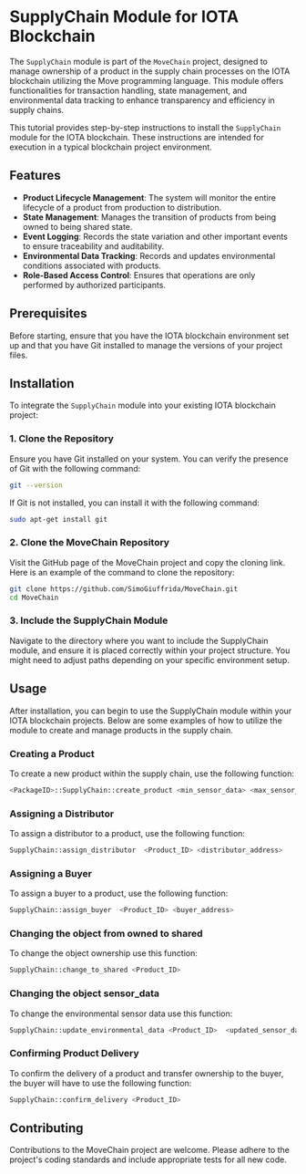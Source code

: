 # SupplyChain Module for IOTA Blockchain

The `SupplyChain` module is part of the `MoveChain` project, designed to manage ownership of a product in the supply chain processes on the IOTA blockchain utilizing the Move programming language. This module offers functionalities for transaction handling, state management, and environmental data tracking to enhance transparency and efficiency in supply chains. 

This tutorial provides step-by-step instructions to install the `SupplyChain` module for the IOTA blockchain. These instructions are intended for execution in a typical blockchain project environment.

## Features

- **Product Lifecycle Management**: The system will monitor the entire lifecycle of a product from production to distribution.
- **State Management**: Manages the transition of products from being owned to being shared state.
- **Event Logging**: Records the state variation and other important events to ensure traceability and auditability.
- **Environmental Data Tracking**: Records and updates environmental conditions associated with products.
- **Role-Based Access Control**: Ensures that operations are only performed by authorized participants.

## Prerequisites

Before starting, ensure that you have the IOTA blockchain environment set up and that you have Git installed to manage the versions of your project files.

## Installation

To integrate the `SupplyChain` module into your existing IOTA blockchain project:

### 1. Clone the Repository

Ensure you have Git installed on your system. You can verify the presence of Git with the following command:

```bash
git --version
```

If Git is not installed, you can install it with the following command:

```bash
sudo apt-get install git
```

### 2. Clone the MoveChain Repository
Visit the GitHub page of the MoveChain project and copy the cloning link. Here is an example of the command to clone the repository:

```bash
git clone https://github.com/SimoGiuffrida/MoveChain.git
cd MoveChain
```

### 3. Include the SupplyChain Module
Navigate to the directory where you want to include the SupplyChain module, and ensure it is placed correctly within your project structure. You might need to adjust paths depending on your specific environment setup.

## Usage
After installation, you can begin to use the SupplyChain module within your IOTA blockchain projects. Below are some examples of how to utilize the module to create and manage products in the supply chain.

### Creating a Product
To create a new product within the supply chain, use the following function:
```bash
<PackageID>::SupplyChain::create_product <min_sensor_data> <max_sensor_data>
```

### Assigning a Distributor
To assign a distributor to a product, use the following function:
```bash
SupplyChain::assign_distributor  <Product_ID> <distributor_address>
```

### Assigning a Buyer
To assign a buyer to a product, use the following function:
```bash
SupplyChain::assign_buyer  <Product_ID> <buyer_address>
```

### Changing the object from owned to shared
To change the object ownership use this function:
```bash
SupplyChain::change_to_shared <Product_ID> 
```
### Changing the object sensor_data
To change the environmental sensor data use this function:
```bash
SupplyChain::update_environmental_data <Product_ID>  <updated_sensor_data>
```

### Confirming Product Delivery
To confirm the delivery of a product and transfer ownership to the buyer, the buyer will have to use the following function:
```bash
SupplyChain::confirm_delivery <Product_ID>
```

## Contributing
Contributions to the MoveChain project are welcome. Please adhere to the project's coding standards and include appropriate tests for all new code.


